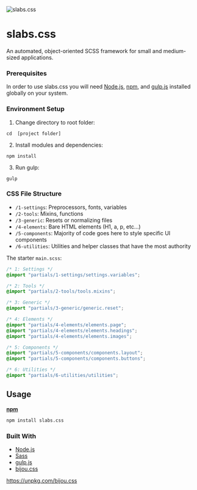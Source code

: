 

![slabs.css](https://i.ibb.co/c8fWBgm/california-games-8-bit.jpg)

# slabs.css

An automated, object-oriented SCSS framework for small and medium-sized applications.

### Prerequisites

In order to use slabs.css you will need [Node.js](https://nodejs.org), [npm](https://www.npmjs.com), and [gulp.js](https://gulpjs.com) installed globally on your system.

### Environment Setup

1. Change directory to root folder:
```
cd  [project folder]
```

2. Install modules and dependencies:
```
npm install
```

3. Run gulp:   
```
gulp
```

### CSS File Structure

- `/1-settings`: Preprocessors, fonts, variables
- `/2-tools`: Mixins, functions
- `/3-generic`: Resets or normalizing files
- `/4-elements`: Bare HTML elements (H1, a, p, etc…)
- `/5-components`: Majority of code goes here to style specific UI components
- `/6-utilities`: Utilities and helper classes that have the most authority

The starter `main.scss`:

```scss
/* 1: Settings */
@import "partials/1-settings/settings.variables";

/* 2: Tools */
@import "partials/2-tools/tools.mixins";

/* 3: Generic */
@import "partials/3-generic/generic.reset";

/* 4: Elements */
@import "partials/4-elements/elements.page";
@import "partials/4-elements/elements.headings";
@import "partials/4-elements/elements.images";

/* 5: Components */
@import "partials/5-components/components.layout";
@import "partials/5-components/components.buttons";

/* 6: Utilities */
@import "partials/6-utilities/utilities";
```

## Usage

[**npm**](https://www.npmjs.com/package/slabs.css)
```sh
npm install slabs.css
```

### Built With

* [Node.js](https://nodejs.org)
* [Sass](https://sass-lang.com)
* [gulp.js](https://gulpjs.com)
* [bijou.css](https://github.com/timothylong/bijou.css)


https://unpkg.com/bijou.css